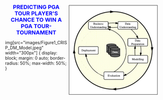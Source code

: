 <div position= relative>
<img src="images/Figure1_CRISP_DM_Model.jpeg" width="300px" align="right" border-radius= "50%">
  <h1 style='color:blue;font-size:18px;text-align: center;'> PREDICTING PGA TOUR PLAYER'S CHANCE TO WIN A PGA TOUR-TOURNAMENT</h1>
</div>


img[src="images/Figure1_CRISP_DM_Model.jpeg" width="300px"] {
  display: block;
  margin: 0 auto;
  border-radius: 50%;
  max-width: 50%;
}

